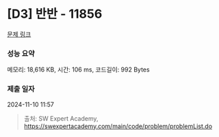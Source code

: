 # [D3] 반반 - 11856 

[문제 링크](https://swexpertacademy.com/main/code/problem/problemDetail.do?contestProbId=AXjS1GXqZ8gDFATi) 

### 성능 요약

메모리: 18,616 KB, 시간: 106 ms, 코드길이: 992 Bytes

### 제출 일자

2024-11-10 11:57



> 출처: SW Expert Academy, https://swexpertacademy.com/main/code/problem/problemList.do